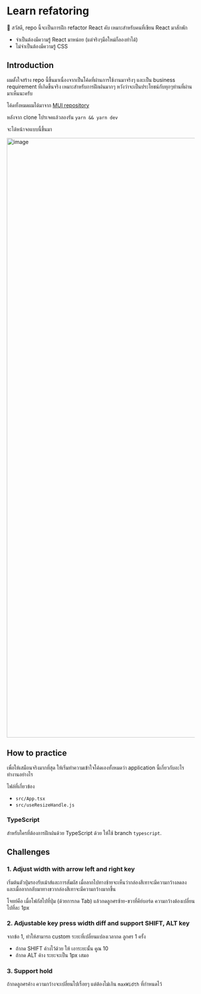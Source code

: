 # Learn refatoring

👋 สวัสดี, repo นี้จะเป็นการฝึก refactor React คับ เหมาะสำหรับคนที่เขียน React มาสักพัก

- จำเป็นต้องมีความรู้ React มาหน่อย (แต่จริงๆมือใหม่ก็ลองทำได้)
- ไม่จำเป็นต้องมีความรู้ CSS

## Introduction

ผมตั้งใจสร้าง repo นี้ขึ้นมาเนื่องจากเป็นโค้ดที่ผ่านการใช้งานมาจริงๆ และเป็น business requirement ที่เกิดขึ้นจริง เหมาะสำหรับการฝึกฝนมากๆ หวังว่าจะเป็นประโยชน์กับทุกๆท่านที่ผ่านมาเห็นนะครับ

โค้ดทั้งหมดผมได้มาจาก [MUI repository](https://github.com/mui/material-ui/blob/master/docs/src/components/productCore/CoreStyling.tsx#L75)

หลังจาก clone โปรเจคแล้วลองรัน `yarn && yarn dev`

จะได้หน้าจอแบบนี้ขึ้นมา

<img width="1605" alt="image" src="https://user-images.githubusercontent.com/18292247/230282137-f6269f4f-9de9-4fcd-9323-41b250d9e6df.png">

## How to practice

เพื่อให้เสมือนจริงมากที่สุด ให้เริ่มทำความเข้าใจโค้ดเองทั้งหมดว่า application นี้เกี่ยวกับอะไร ทำงานอย่างไร

ไฟล์ที่เกี่ยวข้อง

- `src/App.tsx`
- `src/useResizeHandle.js`

### TypeScript

สำหรับใครที่ต้องการฝึกฝนด้วย TypeScript ด้วย ให้ใช้ branch `typescript`.

## Challenges

### 1. Adjust width with arrow left and right key

เริ่มต้นตัวปุ่มรองรับเม้าส์และการสัมผัส เมื่อลากไปทางซ้ายจะเห็นว่ากล่องสีเทาจะมีความกว้างลดลง และเมื่อลากกลับมาทางขวากล่องสีเทาจะมีความกว้างมากขึ้น

โจทย์คือ เมื่อโฟกัสไปที่ปุ่ม (ด้วยการกด Tab) แล้วกดลูกศรซ้าย-ขวาที่คีย์บอร์ด ความกว้างต้องเปลี่ยนไปที่ละ 1px

### 2. Adjustable key press width diff and support SHIFT, ALT key

จากข้อ 1, ทำให้สามารถ custom ระยะที่เปลี่ยนแปลงเวลากด ลูกศร 1 ครั้ง

- ถ้ากด SHIFT ค้างไว้ด้วย ให้ เอาระยะนั้น คูณ 10
- ถ้ากด ALT ค้าง ระยะจะเป็น 1px เสมอ

### 3. Support hold

ถ้ากดลูกศรค้าง ความกว้างจะเปลี่ยนไปเรื่อยๆ แต่ต้องไม่เกิน `maxWidth` ที่กำหนดไว้

